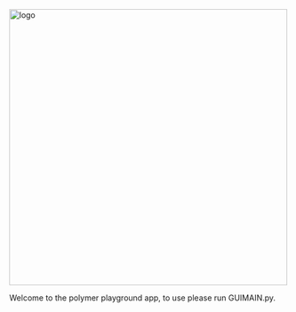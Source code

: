 
<img width="500" height="497" alt="logo" src="https://github.com/user-attachments/assets/4c7e9218-1e5e-4f74-9636-0a85ad7cc84d" />

Welcome to the polymer playground app, to use please run GUIMAIN.py.
